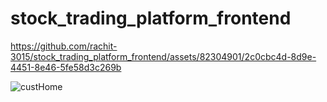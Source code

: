 # stock_trading_platform_frontend

https://github.com/rachit-3015/stock_trading_platform_frontend/assets/82304901/2c0cbc4d-8d9e-4451-8e46-5fe58d3c269b

![custHome](https://github.com/rachit-3015/stock_trading_platform_frontend/assets/82304901/71791ca4-4fb4-4f3c-bb32-5a304b3ceeab)

